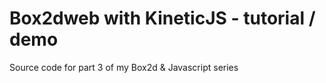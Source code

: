 Box2dweb with KineticJS - tutorial / demo
=============
Source code for part 3 of my Box2d & Javascript series
